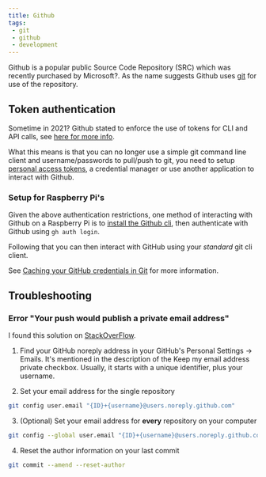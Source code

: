 ```yaml
---
title: Github
tags:
 - git
 - github
 - development
---
```


Github is a popular public Source Code Repository (SRC) which was recently purchased by Microsoft?.
As the name suggests Github uses [git](../tools/git) for use of the repository.
<!--more-->

## Token authentication

Sometime in 2021? Github stated to enforce the use of tokens for CLI and API calls, see [here for more info](https://github.blog/2020-12-15-token-authentication-requirements-for-git-operations/).

What this means is that you can no longer use a simple git command line client and username/passwords to pull/push to git, you need to setup [personal access tokens](https://docs.github.com/en/authentication/keeping-your-account-and-data-secure/creating-a-personal-access-token), a credential manager or use another application to interact with Github.

### Setup for Raspberry Pi's

Given the above authentication restrictions, one method of interacting with Github on a Raspberry Pi is to [install the Github cli](https://github.com/cli/cli/blob/trunk/docs/install_linux.md), then authenticate with Github using `gh auth login`.

Following that you can then interact with GitHub using your *standard* git cli client.

See [Caching your GitHub credentials in Git](https://docs.github.com/en/get-started/getting-started-with-git/caching-your-github-credentials-in-git) for more information.

## Troubleshooting

### Error "Your push would publish a private email address"

I found this solution on [StackOverFlow](https://stackoverflow.com/questions/43863522/error-your-push-would-publish-a-private-email-address).

1. Find your GitHub noreply address in your GitHub's Personal Settings → Emails. It's mentioned in the description of the Keep my email address private checkbox. Usually, it starts with a unique identifier, plus your username.

2. Set your email address for the single repository

``` bash
git config user.email "{ID}+{username}@users.noreply.github.com"
```

3. (Optional) Set your email address for **every** repository on your computer

``` bash
git config --global user.email "{ID}+{username}@users.noreply.github.com"
```

4. Reset the author information on your last commit

``` bash
git commit --amend --reset-author
```